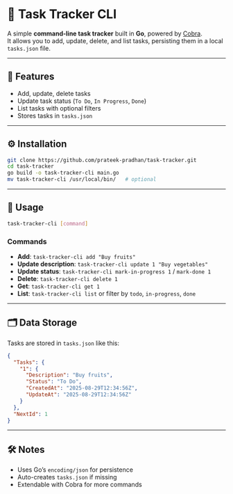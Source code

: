 # 📝 Task Tracker CLI

A simple **command-line task tracker** built in **Go**, powered by [Cobra](https://github.com/spf13/cobra).  
It allows you to add, update, delete, and list tasks, persisting them in a local `tasks.json` file.  

---

## 🚀 Features
- Add, update, delete tasks
- Update task status (`To Do`, `In Progress`, `Done`)
- List tasks with optional filters
- Stores tasks in `tasks.json`

---

## ⚙️ Installation

```bash
git clone https://github.com/prateek-pradhan/task-tracker.git
cd task-tracker
go build -o task-tracker-cli main.go
mv task-tracker-cli /usr/local/bin/   # optional
```

---

## 📌 Usage

```bash
task-tracker-cli [command]
```

### Commands

- **Add**: `task-tracker-cli add "Buy fruits"`  
- **Update description**: `task-tracker-cli update 1 "Buy vegetables"`  
- **Update status**: `task-tracker-cli mark-in-progress 1` / `mark-done 1`  
- **Delete**: `task-tracker-cli delete 1`  
- **Get**: `task-tracker-cli get 1`  
- **List**: `task-tracker-cli list` or filter by `todo`, `in-progress`, `done`  

---

## 🗂 Data Storage

Tasks are stored in `tasks.json` like this:

```json
{
  "Tasks": {
    "1": {
      "Description": "Buy fruits",
      "Status": "To Do",
      "CreatedAt": "2025-08-29T12:34:56Z",
      "UpdateAt": "2025-08-29T12:34:56Z"
    }
  },
  "NextId": 1
}
```

---

## 🛠 Notes
- Uses Go’s `encoding/json` for persistence  
- Auto-creates `tasks.json` if missing  
- Extendable with Cobra for more commands  
